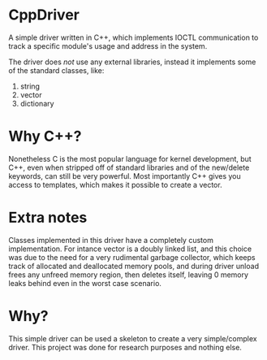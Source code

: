 # CppDriver

A simple driver written in C++, which implements IOCTL communication to track a specific module's usage and address in the system.
 
The driver does *not* use any external libraries, instead it implements some of the standard classes, like:
1. string
2. vector
3. dictionary

# Why C++?
Nonetheless C is the most popular language for kernel development, but C++, even when stripped off of standard libraries and of the
new/delete keywords, can still be very powerful. 
Most importantly C++ gives you access to templates, which makes it possible to create a vector.

# Extra notes
Classes implemented in this driver have a completely custom implementation. 
For intance vector is a doubly linked list, and this choice was due to the need for a very rudimental
garbage collector, which keeps track of allocated and deallocated memory pools, and during driver unload
frees any unfreed memory region, then deletes itself, leaving 0 memory leaks behind even in the worst case scenario.

# Why?
This simple driver can be used a skeleton to create a very simple/complex driver.
This project was done for research purposes and nothing else.
